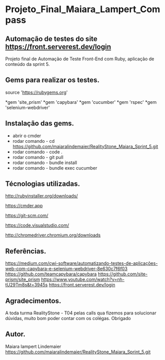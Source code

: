 # Projeto_Final_Maiara_Lampert_Compass

## Automação de testes do site https://front.serverest.dev/login

Projeto final de Automação de Teste Front-End com Ruby, aplicação de conteúdo da sprint 5. 

## Gems para realizar os testes.

source 'https://rubygems.org'

*gem 'site_prism'
*gem 'capybara'
*gem 'cucumber'
*gem 'rspec'
*gem 'selenium-webdriver'

## Instalação das gems.

* abrir o cmder 
* rodar comando - cd https://github.com/maiaralindemaier/RealityStone_Maiara_Sprint_5.git
* rodar comando - code .
* rodar comando - git pull
* rodar comando - bundle install
* rodar comando - bundle exec cucumber 


## Técnologias utilizadas.

http://rubyinstaller.org/downloads/

https://cmder.app

https://git-scm.com/

https://code.visualstudio.com/

http://chromedriver.chromium.org/downloads


## Referências.

https://medium.com/cwi-software/automatizando-testes-de-aplicações-web-com-capybara-e-selenium-webdriver-8e630c7f6f03
https://github.com/teamcapybara/capybara
https://github.com/site-prism/site_prism
https://www.youtube.com/watch?v=nh-tU29Tm8s&t=3945s
https://front.serverest.dev/login

## Agradecimentos.

A toda turma RealityStone - T04 pelas calls qua fizemos para solucionar dúvidas, muito bom poder contar com os colégas.
Obrigado

## Autor.

Maiara lampert Lindemaier
https://github.com/maiaralindemaier/RealityStone_Maiara_Sprint_5.git



